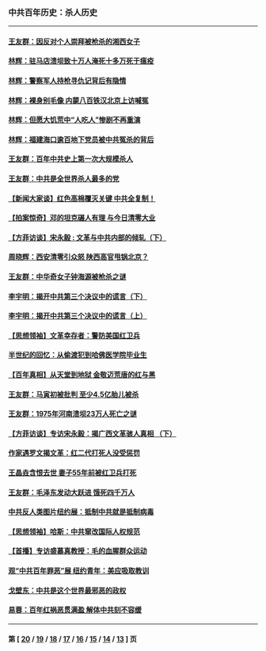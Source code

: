 ### 中共百年历史：杀人历史
---
#### [王友群：因反对个人崇拜被枪杀的湘西女子](../../pages/nf1176106/n14048288.md?09090430) 
#### [林辉：驻马店溃坝致十万人淹死十多万死于瘟疫](../../pages/nf1176106/n14048231.md?09090430) 
#### [林辉：警察军人持枪寻仇记背后有隐情](../../pages/nf1176106/n14029745.md?09090430) 
#### [林辉：裸身别毛像 内蒙八百铁汉北京上访喊冤](../../pages/nf1176106/n14026693.md?09090430) 
#### [林辉：但愿大饥荒中“人吃人”惨剧不再重演](../../pages/nf1176106/n14020531.md?09090430) 
#### [林辉：福建海口逾百地下党员被中共冤杀的背后](../../pages/nf1176106/n13878946.md?09090430) 
#### [王友群：百年中共史上第一次大规模杀人](../../pages/nf1176106/n13863785.md?09090430) 
#### [王友群：中共是全世界杀人最多的党](../../pages/nf1176106/n13860689.md?09090430) 
#### [【新闻大家谈】红色高棉覆灭关键 中共全复制！](../../pages/nf1176106/n13850222.md?09090430) 
#### [【拍案惊奇】邓的坦克碾人有理 与今日清零大业](../../pages/nf1176106/n13729574.md?09090430) 
#### [【方菲访谈】宋永毅 : 文革与中共内部的倾轧（下）](../../pages/nf1176106/n13486836.md?09090430) 
#### [周晓辉：西安清零引众怒 陕西高官甩锅北京？](../../pages/nf1176106/n13484627.md?09090430) 
#### [王友群：中华奇女子钟海源被枪杀之谜](../../pages/nf1176106/n13430555.md?09090430) 
#### [李宇明：揭开中共第三个决议中的谎言（下）](../../pages/nf1176106/n13389389.md?09090430) 
#### [李宇明：揭开中共第三个决议中的谎言（上）](../../pages/nf1176106/n13388697.md?09090430) 
#### [【思想领袖】文革幸存者：警防美国红卫兵](../../pages/nf1176106/n13339289.md?09090430) 
#### [半世纪的回忆：从偷渡犯到哈佛医学院毕业生](../../pages/nf1176106/n13345328.md?09090430) 
#### [【百年真相】从天堂到地狱 金敬迈荒唐的红与黑](../../pages/nf1176106/n13336995.md?09090430) 
#### [王友群：马寅初被批判 至少4.5亿胎儿被杀](../../pages/nf1176106/n13260313.md?09090430) 
#### [王友群：1975年河南溃坝23万人死亡之谜](../../pages/nf1176106/n13231576.md?09090430) 
#### [【方菲访谈】专访宋永毅：揭广西文革骇人真相 （下）](../../pages/nf1176106/n13209074.md?09090430) 
#### [作家遇罗文揭文革：红二代打死人没受惩罚](../../pages/nf1176106/n13205254.md?09090430) 
#### [王晶垚含恨去世 妻子55年前被红卫兵打死](../../pages/nf1176106/n13203590.md?09090430) 
#### [王友群：毛泽东发动大跃进 饿死四千万人](../../pages/nf1176106/n13177158.md?09090430) 
#### [中共反人类图片纽约展：抵制中共就是抵制病毒](../../pages/nf1176106/n13115371.md?09090430) 
#### [【思想领袖】哈斯：中共窜改国际人权规范](../../pages/nf1176106/n13053647.md?09090430) 
#### [【首播】专访盛慕真教授：毛的血腥群众运动](../../pages/nf1176106/n13091782.md?09090430) 
#### [观“中共百年罪恶”展 纽约青年：美应吸取教训](../../pages/nf1176106/n13085246.md?09090430) 
#### [戈壁东：中共是这个世界最邪恶的政权](../../pages/nf1176106/n13085641.md?09090430) 
#### [易蓉：百年红祸恶贯满盈 解体中共刻不容缓](../../pages/nf1176106/n13084455.md?09090430) 

---
#### 第 [ [20](./20.md?09090430) / [19](./19.md?09090430) / [18](./18.md?09090430) / [17](./17.md?09090430) / [16](./16.md?09090430) / [15](./15.md?09090430) / [14](./14.md?09090430) / [13](./13.md?09090430) ] 页
